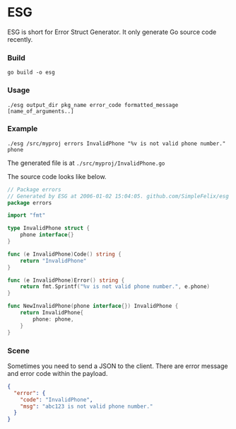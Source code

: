 # ESG
ESG is short for Error Struct Generator.
It only generate Go source code recently.

### Build
`go build -o esg`

### Usage
`./esg output_dir pkg_name error_code formatted_message [name_of_arguments..]`

### Example
`./esg /src/myproj errors InvalidPhone "%v is not valid phone number." phone`

The generated file is at `./src/myproj/InvalidPhone.go`

The source code looks like below.
```go
// Package errors
// Generated by ESG at 2006-01-02 15:04:05. github.com/SimpleFelix/esg
package errors

import "fmt"

type InvalidPhone struct {
	phone interface{}
}

func (e InvalidPhone)Code() string {
	return "InvalidPhone"
}

func (e InvalidPhone)Error() string {
	return fmt.Sprintf("%v is not valid phone number.", e.phone)
}

func NewInvalidPhone(phone interface{}) InvalidPhone {
	return InvalidPhone{
		phone: phone,
	}
}
```
### Scene
Sometimes you need to send a JSON to the client. There are error message and error code within the payload.
```json
{
  "error": {
    "code": "InvalidPhone",
    "msg": "abc123 is not valid phone number."
  }
}
```